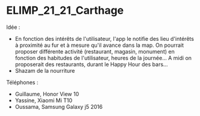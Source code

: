 # ELIMP_21_21_Carthage

Idée : 
 - En fonction des intérêts de l'utilisateur, l'app le notifie des lieu d'intérêts à proximité au fur et à mesure qu'il avance dans la map. On pourrait proposer différente activité (restaurant, magasin, monument) en fonction des habitudes de l'utilisateur, heures de la journée... A midi on proposerait des restaurants, durant le Happy Hour des bars...
 - Shazam de la nourriture
 
 
Téléphones : 
 - Guillaume, Honor View 10
 - Yassine, Xiaomi Mi T10
 - Oussama, Samsung Galaxy j5 2016
